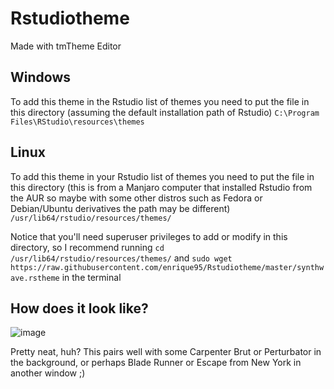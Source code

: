 # Rstudiotheme

Made with tmTheme Editor

## Windows

To add this theme in the Rstudio list of themes you need to put the file in this directory (assuming the default installation path of Rstudio) `C:\Program Files\RStudio\resources\themes`

## Linux

To add this theme in your Rstudio list of themes you need to put the file in this directory (this is from a Manjaro computer that installed Rstudio from the AUR so maybe with some other distros such as Fedora or Debian/Ubuntu derivatives the path may be different) `/usr/lib64/rstudio/resources/themes/`

Notice that you'll need superuser privileges to add or modify in this directory, so I recommend running `cd /usr/lib64/rstudio/resources/themes/` and `sudo wget https://raw.githubusercontent.com/enrique95/Rstudiotheme/master/synthwave.rstheme` in the terminal

## How does it look like?

![image](https://user-images.githubusercontent.com/64669432/116753267-1c3a2e00-aa07-11eb-9723-8c1eae395a9a.png)

Pretty neat, huh? This pairs well with some Carpenter Brut or Perturbator in the background, or perhaps Blade Runner or Escape from New York in another window ;)
